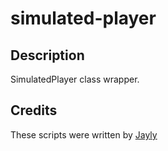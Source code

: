 # simulated-player

## Description

SimulatedPlayer class wrapper.

## Credits

These scripts were written by [Jayly](https://github.com/JaylyDev)
